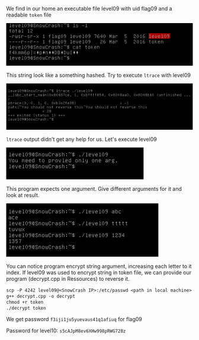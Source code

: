 We find in our home an executable file level09 with uid flag09 and a readable `token` file

![](./img/cat_token.png)

This string look like a something hashed. Try to execute `ltrace` with level09

![](./img/ltrace.png)

`ltrace` output didn't get any help for us. Let's execute level09

![](./img/level09.png)

This program expects one argument. Give different arguments for it and look at result.

![](./img/output_level09.png)

You can notice program encrypt string argument, increasing each letter to it index.
If level09 was used to encrypt string in token file, we can provide our program (decrypt.cpp in Ressources) to reverse it.

    scp -P 4242 level09@<SnowCrash IP>:/etc/passwd <path in local machine>
    g++ decrypt.cpp -o decrypt
    chmod +r token
    ./decrypt token

We get password `f3iji1ju5yuevaus41q1afiuq` for flag09

Password for level10: `s5cAJpM8ev6XHw998pRWG728z`
